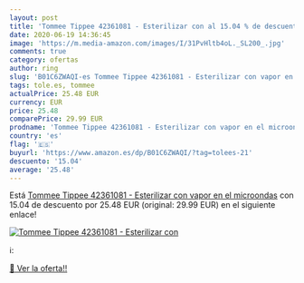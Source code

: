```yaml
---
layout: post
title: 'Tommee Tippee 42361081 - Esterilizar con al 15.04 % de descuento'
date: 2020-06-19 14:36:45
image: 'https://m.media-amazon.com/images/I/31PvHltb4oL._SL200_.jpg'
comments: true
category: ofertas
author: ring
slug: 'B01C6ZWAQI-es Tommee Tippee 42361081 - Esterilizar con vapor en el...'
tags: tole.es, tommee
actualPrice: 25.48 EUR
currency: EUR
price: 25.48
comparePrice: 29.99 EUR
prodname: 'Tommee Tippee 42361081 - Esterilizar con vapor en el microondas'
country: 'es'
flag: '🇪🇸'
buyurl: 'https://www.amazon.es/dp/B01C6ZWAQI/?tag=tolees-21'
descuento: '15.04'
average: '25.48'
---
```


Está [Tommee Tippee 42361081 - Esterilizar con vapor en el microondas](https://www.amazon.es/dp/B01C6ZWAQI/?tag=tolees-21) con 15.04 de descuento por 25.48 EUR (original: 29.99 EUR) en el siguiente enlace!

[![Tommee Tippee 42361081 - Esterilizar con](https://m.media-amazon.com/images/I/31PvHltb4oL._SL200_.jpg)](https://www.amazon.es/dp/B01C6ZWAQI/?tag=tolees-21)

ℹ️:


[🛒 Ver la oferta!!](https://www.amazon.es/dp/B01C6ZWAQI/?tag=tolees-21)
